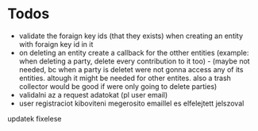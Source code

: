 # Todos
 - validate the foraign key ids (that they exists) when creating an entity with foraign key id in it
 - on deleting an entity create a callback for the otther entities (example: when deleting a party, delete every contribution to it too) - (maybe not needed, bc when a party is deletet were not gonna access any of its entities. altough it might be needed for other entites. also a trash collector would be good if were only going to delete parties)
 - validalni az a request adatokat (pl user email)
 - user registraciot kiboviteni megerosito emaillel es elfelejtett jelszoval


updatek fixelese